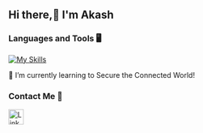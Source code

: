 ## Hi there,👋 I'm Akash

### Languages and Tools 🖥️ 

[![My Skills](https://skillicons.dev/icons?i=javascript,css,html,python,kotlin,java,c,androidstudio,vscode,figma,github&theme=dark)](https://skillicons.dev)

 🌱 I’m currently learning to Secure the Connected World!

<!-- ![](https://komarev.com/ghpvc/?username=AkashMadanu&style=flat-square) -->


### Contact Me 📱

[<img src='https://img.shields.io/badge/linkedin-%230077B5.svg?style=for-the-badge&logo=linkedin&logoColor=white' alt='Linkedin' height='30'>](https://www.linkedin.com/in/akash-madanu/)


